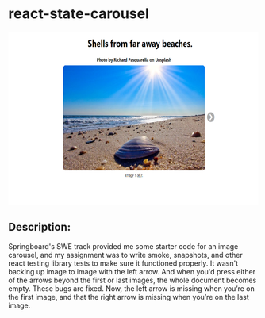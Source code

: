 # react-state-carousel

<img src='carousel/public/carousel.png' alt='' height='350' width='800'>

## Description: 

Springboard's SWE track provided me some starter code for an image carousel, and my assignment was to write smoke, snapshots, and other react testing library tests to make 
sure it functioned properly. It wasn't backing up image to image with the left arrow. And when you'd press either of the arrows beyond the first or last images, the whole
document becomes empty. These bugs are fixed. Now, the left arrow is missing when you’re on the first image, and that the right arrow is missing when you’re on the last image.
